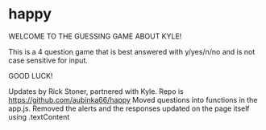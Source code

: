 # happy
WELCOME TO THE GUESSING GAME ABOUT KYLE!

This is a 4 question game that is best answered with y/yes/n/no and is not case sensitive for input.

GOOD LUCK!

Updates by Rick Stoner, partnered with Kyle.  Repo is https://github.com/aubinka66/happy
Moved questions into functions in the app.js.
Removed the alerts and the responses updated on the page itself using .textContent
